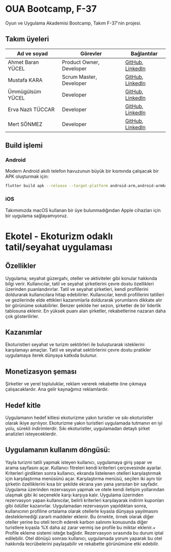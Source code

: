 # OUA Bootcamp, F-37

Oyun ve Uygulama Akademisi Bootcamp, Takım F-37'nin projesi.

## Takım üyeleri

| Ad ve soyad       | Görevler                 | Bağlantılar                                                                                                  |
| ----------------- | ------------------------ | ------------------------------------------------------------------------------------------------------------ |
| Ahmet Baran YÜCEL | Product Owner, Developer | [GitHub](https://github.com/abyucel), [LinkedIn](https://linkedin.com/in/abyucel)                            |
| Mustafa KARA      | Scrum Master, Developer  | [GitHub](https://github.com/Mustafaakaraa), [LinkedIn](https://linkedin.com/in/mustafakara0)                 |
| Ümmügülsüm YÜCEL  | Developer                | [GitHub](https://github.com/ummugulsumyucel), [LinkedIn](https://linkedin.com/in/ümmügülsüm-yücel-437510255) |
| Erva Nazlı TÜCCAR | Developer                | [GitHub](https://github.com/nazlii02), [LinkedIn](https://linkedin.com/in/erva-nazlı-tüccar-b7a800212)       |
| Mert SÖNMEZ       | Developer                | [GitHub](https://github.com/SnmzTony), [LinkedIn](https://linkedin.com/in/mert-sönmez-83b889246)             |

## Build işlemi

### Android

Modern Android akıllı telefon havuzunun büyük bir kısmında çalışacak bir APK oluşturmak için:

```sh
flutter build apk --release --target-platform android-arm,android-arm64
```

### iOS

Takımımızda macOS kullanan bir üye bulunmadığından Apple cihazları için bir uygulama sağlayamıyoruz.


# Ekotel - Ekoturizm odaklı tatil/seyahat uygulaması

## Özellikler

Uygulama; seyahat güzergahı, oteller ve aktiviteler gibi konular hakkında bilgi verir.
Kullanıcılar, tatil ve seyahat şirketlerini çevre dostu özellikleri üzerinden puanlandırırlar.
Tatil ve seyahat şirketleri, kendi profillerini doldurarak kullanıcılara hitap edebilirler.
Kullanıcılar, kendi profillerini tatilleri ve gezilerinde elde ettikleri kazanımlarla doldurarak yorumlarını dikkate alır bir görünüme sokabilirler.
Benzer şekilde her sezon, şirketler de bir liderlik tablosuna eklenir. En yüksek puanı alan şirketler, rekabetlerine nazaran daha çok gösterilirler.

## Kazanımlar
Ekoturistleri seyahat ve turizm sektörleri ile buluşturarak isteklerini karşılamayı amaçlar.
Tatil ve seyahat sektörlerini çevre dostu pratikler uygulamaya iterek dünyaya katkıda bulunur.

## Monetizasyon şeması
Şirketler ve yerel topluluklar, reklam vererek rekabette öne çıkmaya çalışacaklardır. Ana gelir kaynağımız reklamlardır.

## Hedef kitle
Uygulamanın hedef kitlesi ekoturizme yakın turistler ve sıkı ekoturistler olarak ikiye ayrılıyor.
Ekoturizme yakın turistleri uygulamada tutmanın en iyi yolu, sürekli indirimlerdir.
Sıkı ekoturistler, uygulamadan detaylı şirket analizleri isteyeceklerdir.

## Uygulamanın kullanım döngüsü:
Yayla turizmi tatili yapmak isteyen kullanıcı, uygulamaya giriş yapar ve arama sayfasını açar.
Kullanıcı fitreleri kendi kriterleri çerçevesinde ayarlar.
Kriterleri girdikten sonra kullanıcı, ekranda listelenen otelleri karşılaştırmak için karşılaştırma menüsünü açar.
Karşılaştırma menüsü, seçilen iki aynı tür şirketin özelliklerini kısa bir şekilde ekrana yan yana yansıtan bir sayfadır.
Uygulama üzerinden rezervasyon yapmak ve otele kendi iletişim yollarından ulaşmak gibi iki seçenekle karşı karşıya kalır.
Uygulama üzerinden rezervasyon yapan kullanıcılar, belirli kriterleri karşılayarak indirim kuponları gibi ödüller kazanırlar.
Uygulamadan rezervasyon yapıldıktan sonra, kullanıcının profiline ortalama olarak otellerle kıyasla dünyaya yayılmasını desteklemediği zararlı maddeler eklenir.
Bu örnekte, örnek olarak diğer oteller yerine bu oteli tercih ederek karbon salınımı konusunda diğer turistlere kıyasla %X daha az zarar vermiş ise profile bu miktar eklenir.+ Profile ekleme sistemi isteğe bağlıdır. Rezervasyon sırasında bu durum iptal edilebilir.
Otel dönüşü sonrası kullanıcı, uygulamada yorum yaparak bu otel hakkında tecrübelerini paylaşabilir ve rekabette görünümüne etki edebilir.


